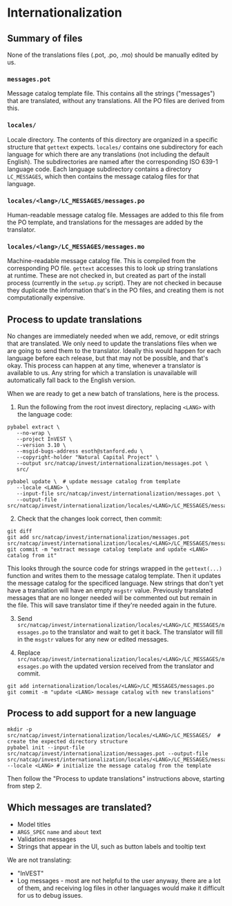 # Internationalization

## Summary of files
None of the translations files (.pot, .po, .mo) should be manually edited by us.

### `messages.pot`
Message catalog template file. This contains all the strings ("messages") that are translated, without any translations. All the PO files are derived from this.

### `locales/`
Locale directory. The contents of this directory are organized in a specific structure that `gettext` expects. `locales/` contains one subdirectory for each language for which there are any translations (not including the default English). The subdirectories are named after the corresponding ISO 639-1 language code. Each language subdirectory contains a directory `LC_MESSAGES`, which then contains the message catalog files for that language.

### `locales/<lang>/LC_MESSAGES/messages.po`
Human-readable message catalog file. Messages are added to this file from the PO template, and translations for the messages are added by the translator.

### `locales/<lang>/LC_MESSAGES/messages.mo`
Machine-readable message catalog file. This is compiled from the corresponding PO file. `gettext` accesses this to look up string translations at runtime. These are not checked in, but created as part of the install process (currently in the `setup.py` script). They are not checked in because they duplicate the information that's in the PO files, and creating them is not computationally expensive.

## Process to update translations

No changes are immediately needed when we add, remove, or edit strings that are translated. We only need to update the translations files when we are going to send them to the translator. Ideally this would happen for each language before each release, but that may not be possible, and that's okay. This process can happen at any time, whenever a translator is available to us. Any string for which a translation is unavailable will automatically fall back to the English version.

When we are ready to get a new batch of translations, here is the process.

1. Run the following from the root invest directory, replacing `<LANG>` with the language code:
```
pybabel extract \
   --no-wrap \
   --project InVEST \
   --version 3.10 \
   --msgid-bugs-address esoth@stanford.edu \
   --copyright-holder "Natural Capital Project" \
   --output src/natcap/invest/internationalization/messages.pot \
   src/

pybabel update \  # update message catalog from template
   --locale <LANG> \
   --input-file src/natcap/invest/internationalization/messages.pot \
   --output-file src/natcap/invest/internationalization/locales/<LANG>/LC_MESSAGES/messages.po
```

2. Check that the changes look correct, then commit:
```
git diff
git add src/natcap/invest/internationalization/messages.pot src/natcap/invest/internationalization/locales/<LANG>/LC_MESSAGES/messages.po
git commit -m "extract message catalog template and update <LANG> catalog from it"
```
This looks through the source code for strings wrapped in the `gettext(...)` function and writes them to the message catalog template. Then it updates the message catalog for the specificed language. New strings that don't yet have a translation will have an empty `msgstr` value. Previously translated messages that are no longer needed will be commented out but remain in the file. This will save translator time if they're needed again in the future.

3. Send `src/natcap/invest/internationalization/locales/<LANG>/LC_MESSAGES/messages.po` to the translator and wait to get it back. The translator will fill in the `msgstr` values for any new or edited messages.

4. Replace `src/natcap/invest/internationalization/locales/<LANG>/LC_MESSAGES/messages.po` with the updated version received from the translator and commit.
```
git add internationalization/locales/<LANG>/LC_MESSAGES/messages.po
git commit -m "update <LANG> message catalog with new translations"
```

## Process to add support for a new language

```
mkdir -p src/natcap/invest/internationalization/locales/<LANG>/LC_MESSAGES/  # create the expected directory structure
pybabel init --input-file src/natcap/invest/internationalization/messages.pot --output-file src/natcap/invest/internationalization/locales/<LANG>/LC_MESSAGES/messages.po --locale <LANG> # initialize the message catalog from the template
```
Then follow the "Process to update translations" instructions above, starting from step 2.

## Which messages are translated?

* Model titles
* `ARGS_SPEC` `name` and `about` text
* Validation messages
* Strings that appear in the UI, such as button labels and tooltip text

We are not translating:

* "InVEST"
* Log messages - most are not helpful to the user anyway, there are a lot of them, and receiving log files in other languages would make it difficult for us to debug issues.
